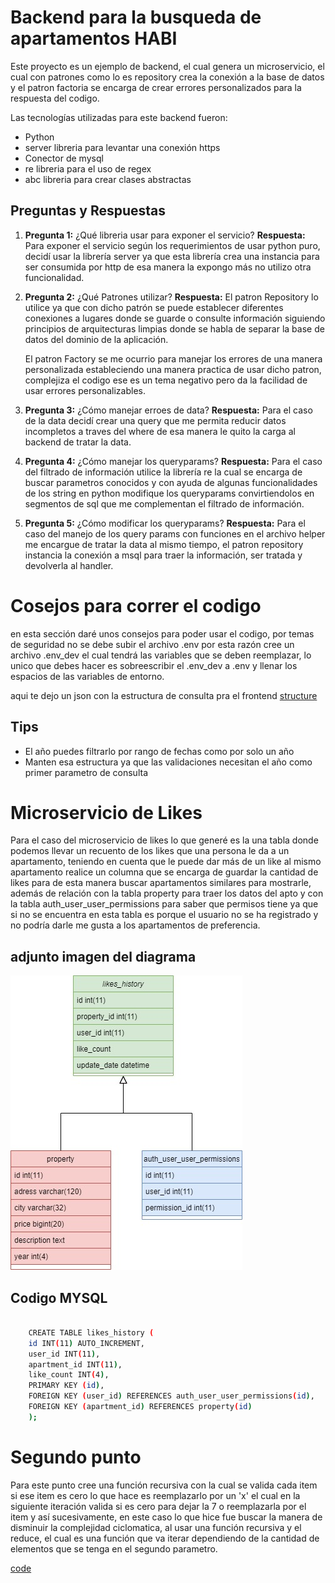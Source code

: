 # Backend para la busqueda de apartamentos HABI

Este proyecto es un ejemplo de backend, el cual genera un microservicio, el cual con patrones como lo es repository crea la conexión a la base de datos y el patron factoria se encarga de crear errores personalizados para la respuesta del codigo.

Las tecnologías utilizadas para este backend fueron:

- Python
- server libreria para levantar una conexión https
- Conector de mysql
- re libreria para el uso de regex
- abc libreria para crear clases abstractas

## Preguntas y Respuestas

1. **Pregunta 1:** ¿Qué libreria usar para exponer el servicio?
    **Respuesta:** Para exponer el servicio según los requerimientos de usar python puro, decidí usar la librería server ya que esta librería crea una instancia para ser consumida por http de esa manera la expongo más no utilizo otra funcionalidad.

2. **Pregunta 2:** ¿Qué Patrones utilizar?
    **Respuesta:** El patron Repository lo utilice ya que con dicho patrón se puede establecer diferentes conexiones a lugares donde se guarde o consulte información siguiendo principios de arquitecturas limpias donde se habla de separar la base de datos del dominio de la aplicación.

    El patron Factory se me ocurrio para manejar los errores de una manera personalizada estableciendo una manera practica de usar dicho patron, complejiza el codigo ese es un tema negativo pero da la facilidad de usar errores personalizables.

3. **Pregunta 3:** ¿Cómo manejar erroes de data?
    **Respuesta:** Para el caso de la data decidí crear una query que me permita reducir datos incompletos a traves del where de esa manera le quito la carga al backend de tratar la data.

4. **Pregunta 4:** ¿Cómo manejar los queryparams?
    **Respuesta:** Para el caso del filtrado de información utilice la librería re la cual se encarga de buscar parametros conocidos y con ayuda de algunas funcionalidades de los string en python modifique los queryparams convirtiendolos en segmentos de sql que me complementan el filtrado de información.

5. **Pregunta 5:** ¿Cómo modificar los queryparams?
    **Respuesta:** Para el caso del manejo de los query params con funciones en el archivo helper me encargue de tratar la data  al mismo tiempo, el patron repository instancia la conexión a msql para traer la información, ser tratada y devolverla al handler.

# Cosejos para correr el codigo

en esta sección daré unos consejos para poder usar el codigo, por temas de seguridad no se debe subir el archivo .env por esta razón cree un archivo .env_dev el cual tendrá las variables que se deben reemplazar, lo unico que debes hacer es sobreescribir el .env_dev a .env y llenar los espacios de las variables de entorno.

aqui te dejo un json con la estructura de consulta pra el frontend
[structure](practice_microservice/structure.json)

## Tips

- El año puedes filtrarlo por rango de fechas como por solo un año
- Manten esa estructura ya que las validaciones necesitan el año como primer parametro de consulta


# Microservicio de Likes

Para el caso del microservicio de likes lo que generé es la una tabla donde podemos llevar un recuento de los likes que una persona le da a un apartamento, teniendo en cuenta que le puede dar más de un like al mismo apartamento realice un columna que se encarga de guardar la cantidad de likes para de esta manera buscar apartamentos similares para mostrarle, además de relación con la tabla property para traer los datos del apto y con la tabla auth_user_user_permissions para saber que permisos tiene ya que si no se encuentra en esta tabla es porque el usuario no se ha registrado y no podría darle me gusta a los apartamentos de preferencia.

## adjunto imagen del diagrama

![habi_likes](microservice_like/habi_likes.jpg)

## Codigo MYSQL

```bash

    CREATE TABLE likes_history (
    id INT(11) AUTO_INCREMENT,
    user_id INT(11),
    apartment_id INT(11),
    like_count INT(4),
    PRIMARY KEY (id),
    FOREIGN KEY (user_id) REFERENCES auth_user_user_permissions(id),
    FOREIGN KEY (apartment_id) REFERENCES property(id)
    );

```

# Segundo punto

Para este punto cree una función recursiva con la cual se valida cada item si ese item es cero lo que hace es reemplazarlo por un 'x' el cual en la siguiente iteración valida si es cero para dejar la 7 o reemplazarla por el item y así sucesivamente, en este caso lo que hice fue buscar la manera de disminuir la complejidad ciclomatica, al usar una función recursiva y el reduce, el cual es una función que va iterar dependiendo de la cantidad de elementos que se tenga en el segundo parametro.

[code](second_test/second_point.py)
